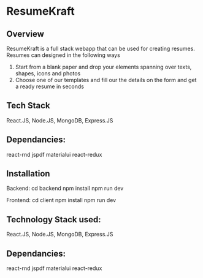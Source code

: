 # ResumeKraft



## Overview

ResumeKraft is a full stack webapp that can be used for creating resumes.
Resumes can designed in the following ways
1. Start from a blank paper and drop your elements spanning over texts, shapes, icons and photos
2. Choose one of our templates and fill our the details on the form and get a ready resume in seconds
## Tech Stack
React.JS,
Node.JS,
MongoDB,
Express.JS
## Dependancies:
react-rnd
jspdf
materialui
react-redux
## Installation
Backend:
cd backend
npm install
npm run dev

Frontend:
cd client
npm install
npm run dev

## Technology Stack used:
React.JS,
Node.JS,
MongoDB,
Express.JS
## Dependancies:
react-rnd
jspdf
materialui
react-redux
